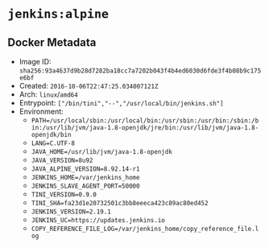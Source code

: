 # `jenkins:alpine`

## Docker Metadata

- Image ID: `sha256:93a4637d9b28d7282ba18cc7a7202b043f4b4ed6030d6fde3f4b08b9c175e6bf`
- Created: `2016-10-06T22:47:25.034007121Z`
- Arch: `linux`/`amd64`
- Entrypoint: `["/bin/tini","--","/usr/local/bin/jenkins.sh"]`
- Environment:
  - `PATH=/usr/local/sbin:/usr/local/bin:/usr/sbin:/usr/bin:/sbin:/bin:/usr/lib/jvm/java-1.8-openjdk/jre/bin:/usr/lib/jvm/java-1.8-openjdk/bin`
  - `LANG=C.UTF-8`
  - `JAVA_HOME=/usr/lib/jvm/java-1.8-openjdk`
  - `JAVA_VERSION=8u92`
  - `JAVA_ALPINE_VERSION=8.92.14-r1`
  - `JENKINS_HOME=/var/jenkins_home`
  - `JENKINS_SLAVE_AGENT_PORT=50000`
  - `TINI_VERSION=0.9.0`
  - `TINI_SHA=fa23d1e20732501c3bb8eeeca423c89ac80ed452`
  - `JENKINS_VERSION=2.19.1`
  - `JENKINS_UC=https://updates.jenkins.io`
  - `COPY_REFERENCE_FILE_LOG=/var/jenkins_home/copy_reference_file.log`
